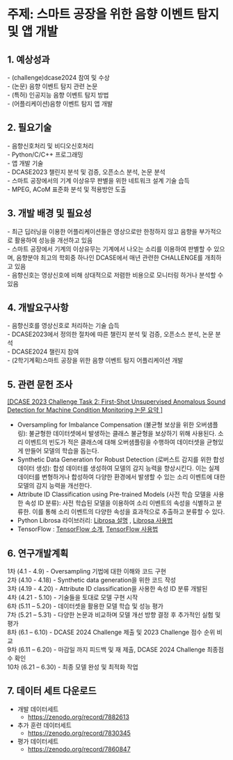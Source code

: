 <h1>주제: 스마트 공장을 위한 음향 이벤트 탐지 및 앱 개발</h1>

<h2>1. 예상성과</h2>
- (challenge)dcase2024 참여 및 수상<br>
- (논문) 음향 이벤트 탐지 관련 논문<br>
- (특허) 인공지능 음향 이벤트 탐지 방법<br>
- (어플리케이션)음향 이벤트 탐지 앱 개발

<h2>2. 필요기술</h2>
- 음향신호처리 및 비디오신호처리<br>
- Python/C/C++ 프로그래밍<br>
- 앱 개발 기술<br>
- DCASE2023 챌린지 분석 및 검증, 오픈소스 분석, 논문 분석<br>
- 스마트 공장에서의 기계 이상유무 판별을 위한 네트워크 설계 기술 습득<br>
- MPEG, ACoM 표준화 분석 및 적용방안 도출


<h2>3. 개발 배경 및 필요성</h2>
- 최근 딥러닝을 이용한 어플리케이션들은 영상으로만 한정하지 않고 음향을 부가적으로 활용하여 성능을 개선하고 있음<br>
- 스마트 공장에서 기계의 이상유무는 기계에서 나오는 소리를 이용하여 판별할 수 있으며, 음향분야 최고의 학회중 하나인 DCASE에서 매년 관련한  CHALLENGE를 개최하고 있음<br>
- 음향신호는 영상신호에 비해 상대적으로 저렴한 비용으로 모니터링 하거나 분석할 수 있음<br>

<h2>4. 개발요구사항</h2>
- 음향신호를 영상신호로 처리하는 기술 습득<br>
- DCASE2023에서 정의한 절차에 따른 챌린지 분석 및 검증, 오픈소스 분석, 논문 분석<br>
- DCASE2024 챌린지 참여<br>
- (2학기계획)스마트 공장을 위한 음향 이벤트 탐지 어플리케이션 개발

<h2>5. 관련 문헌 조사</h2>
<a href= "https://arxiv.org/abs/2305.07828"> [DCASE 2023 Challenge Task 2: First-Shot Unsupervised Anomalous Sound Detection for Machine Condition Monitoring 논문 요약 ] </a>

- Oversampling for Imbalance Compensation (불균형 보상을 위한 오버샘플링): 불균형한 데이터셋에서 발생하는 클래스 불균형을 보상하기 위해 사용된다. 소리 이벤트의 빈도가 적은 클래스에 대해 오버샘플링을 수행하여 데이터셋을 균형있게 만들어 모델의 학습을 돕는다.
- Synthetic Data Generation for Robust Detection (로버스트 감지를 위한 합성 데이터 생성): 합성 데이터를 생성하여 모델의 감지 능력을 향상시킨다. 이는 실제 데이터를 변형하거나 합성하여 다양한 환경에서 발생할 수 있는 소리 이벤트에 대한 모델의 감지 능력을 개선한다.
- Attribute ID Classification using Pre-trained Models (사전 학습 모델을 사용한 속성 ID 분류): 사전 학습된 모델을 이용하여 소리 이벤트의 속성을 식별하고 분류한. 이를 통해 소리 이벤트의 다양한 속성을 효과적으로 추출하고 분류할 수 있다.
- Python Librosa 라이브러리: [Librosa 설명](https://wikidocs.net/192879) , [Librosa 사용법](https://hyongdoc.tistory.com/404)
- TensorFlow : [TensorFlow 소개](https://www.tensorflow.org/learn?hl=ko&_gl=1*zjdww2*_up*MQ..*_ga*Mzc4MTA5NDY5LjE3MTE5NjY0MTE.*_ga_W0YLR4190T*MTcxMTk2NjQxMS4xLjAuMTcxMTk2NjQyMS4wLjAuMA..), [TensorFlow 사용법](https://www.tensorflow.org/tutorials?hl=ko&_gl=1*1vpzq5c*_up*MQ..*_ga*Mzc4MTA5NDY5LjE3MTE5NjY0MTE.*_ga_W0YLR4190T*MTcxMTk2NjQxMS4xLjAuMTcxMTk2NjQyMS4wLjAuMA..)
  
<h2>6. 연구개발계획</h2>
1차 (4.1 - 4.9) - Oversampling 기법에 대한 이해와 코드 구현 <br>
2차 (4.10 - 4.18) - Synthetic data generation을 위한 코드 작성 <br>
3차 (4.19 - 4.20) - Attribute ID classification을 사용한 속성 ID 분류 개발된 <br>
4차 (4.21 - 5.10) - 기술들을 토대로 모델 구현 시작 <br>
6차 (5.11 – 5.20) - 데이터셋을 활용한 모델 학습 및 성능 평가 <br> 
7차 (5.21 – 5.31) - 다양한 논문과 비교하며 모델 개선 방향 결정 후 추가적인 실험 및 평가 <br>
8차 (6.1 – 6.10) - DCASE 2024 Challenge 제출 및 2023 Challenge 점수 순위 비교 <br>
9차 (6.11 – 6.20) - 마감일 까지 피드백 및 재 제출, DCASE 2024 Challenge 최종점수 확인 <br>
10차 (6.21 – 6.30) - 최종 모델 완성 및 최적화 작업 <br>

<h2>7. 데이터 세트 다운로드 </h2>

- 개발 데이터세트
  - https://zenodo.org/record/7882613
- 추가 훈련 데이터세트
  - https://zenodo.org/record/7830345
- 평가 데이터세트
  - https://zenodo.org/record/7860847
